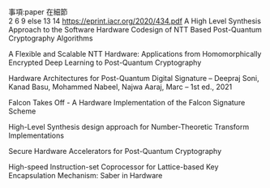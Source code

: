 事項:paper 在細節  
2 6 9 else 13 14 https://eprint.iacr.org/2020/434.pdf
A High Level Synthesis Approach to the Software Hardware Codesign of NTT Based Post-Quantum Cryptography Algorithms

A Flexible and Scalable NTT Hardware: Applications from Homomorphically Encrypted Deep Learning to Post-Quantum Cryptography

Hardware Architectures for Post-Quantum Digital Signature – Deepraj Soni, Kanad Basu, Mohammed Nabeel, Najwa Aaraj, Marc – 1st ed., 2021

Falcon Takes Off - A Hardware Implementation of the Falcon Signature Scheme

High-Level Synthesis design approach for Number-Theoretic Transform Implementations

Secure Hardware Accelerators for Post-Quantum Cryptography

High-speed Instruction-set Coprocessor for Lattice-based Key Encapsulation Mechanism: Saber in Hardware
